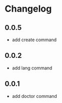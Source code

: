 # Changelog

## 0.0.5

- add create command

## 0.0.2

- add lang command

## 0.0.1

- add doctor command
